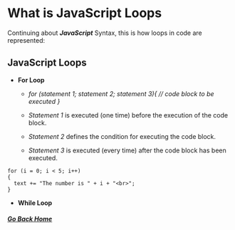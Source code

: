 # What is JavaScript Loops

Continuing about **_JavaScript_** Syntax, this is how loops in code are represented:

## JavaScript Loops

- **For Loop**
  - *for (statement 1; statement 2; statement 3){*
_// code block to be executed_
_}_
    
  - _Statement 1_ is executed (one time) before the execution of the code block.

  - _Statement 2_ defines the condition for executing the code block.

  - _Statement 3_ is executed (every time) after the code block has been executed.

```
for (i = 0; i < 5; i++) 
{
  text += "The number is " + i + "<br>";
}
```




- **While Loop**
 


##### [Go Back Home](README.md)